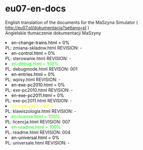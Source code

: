 # eu07-en-docs
English translation of the documents for the MaSzyna Simulator ( http://eu07.pl/dokumentacja?setlang=pl ) 
<br>
Angielskie tłumaczenie dokumentacji MaSzyny 

<li><FONT COLOR="000000"> en-change-trains.html  = 0% </FONT>
<br> PL: zmiana-skladow.html    REVISION: -
<br>
<li><FONT COLOR="000000"> en-control.html = 0% </FONT>
<br> PL: sterowanie.html        REVISION: -
<br>
<li><FONT COLOR="00FF00"> en-debug.html = 100% </FONT>
<br> PL: debugmode.html         REVISON: 001
<br>
<li><FONT COLOR="000000"> en-entries.html = 0% </FONT>
<br> PL: wpisy.html             REVISION: -
<br>
<li><FONT COLOR="000000"> en-exe-pc2010.html = 0% </FONT>
<br> PL: exe-pc2010.html        REVISION: -
<br>
<li><FONT COLOR="000000"> en-exe-pc2011.html = 0% </FONT>
<br> PL: exe-pc2011.html        REVISION: -
<br>
<li><FONT COLOR="FFFF00"> en-keys.html = 99% </FONT>
<br> PL: klawiszologia.html     REVISION: -
<br>
<li><FONT COLOR="00FF00"> en-license.html = 100% </FONT>
<br> PL: licencja.html          REVISION: 007
<br>
<li><FONT COLOR="00FF00"> en-readme.html = 100% </FONT>
<br> PL: readme.html            REVISION: 004
<br>
<li><FONT COLOR="000000"> en-universal.html = 0% </FONT>
<br> PL: universale.html        REVISION: -
